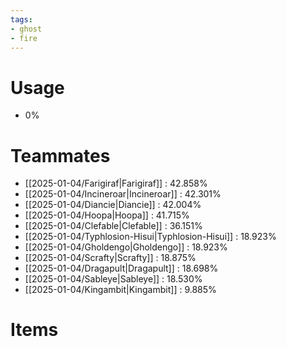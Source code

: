 ```yaml
---
tags:
- ghost
- fire
---
```

# Usage
- 0%
# Teammates
- [[2025-01-04/Farigiraf|Farigiraf]] : 42.858%
- [[2025-01-04/Incineroar|Incineroar]] : 42.301%
- [[2025-01-04/Diancie|Diancie]] : 42.004%
- [[2025-01-04/Hoopa|Hoopa]] : 41.715%
- [[2025-01-04/Clefable|Clefable]] : 36.151%
- [[2025-01-04/Typhlosion-Hisui|Typhlosion-Hisui]] : 18.923%
- [[2025-01-04/Gholdengo|Gholdengo]] : 18.923%
- [[2025-01-04/Scrafty|Scrafty]] : 18.875%
- [[2025-01-04/Dragapult|Dragapult]] : 18.698%
- [[2025-01-04/Sableye|Sableye]] : 18.530%
- [[2025-01-04/Kingambit|Kingambit]] : 9.885%
# Items